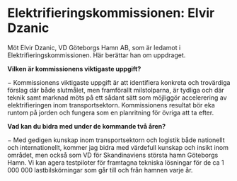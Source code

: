 # Elektrifieringskommissionen: Elvir Dzanic

Möt Elvir Dzanic, VD Göteborgs Hamn AB, som är ledamot i Elektrifieringskommissionen. Här berättar han om uppdraget.


**Vilken är kommissionens viktigaste uppgift?**

− Kommissionens viktigaste uppgift är att identifiera konkreta och trovärdiga förslag där både slutmålet, men framförallt milstolparna, är tydliga och där teknik samt marknad möts på ett sådant sätt som möjliggör accelerering av elektrifieringen inom transportsektorn. Kommissionens resultat bör eka runtom på jorden och fungera som en planritning för övriga att ta efter.

**Vad kan du bidra med under de kommande två åren?**

− Med gedigen kunskap inom transportsektorn och logistik både nationellt och internationellt, kommer jag bidra med värdefull kunskap och insikt inom området, men också som VD för Skandinaviens största hamn Göteborgs Hamn. Vi kan agera testpiloter för framtagna tekniska lösningar för de ca 1 000 000 lastbilskörningar som går till och från hamnen varje år.
